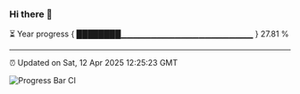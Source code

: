 ### Hi there 👋

⏳ Year progress { ████████▁▁▁▁▁▁▁▁▁▁▁▁▁▁▁▁▁▁▁▁▁▁ } 27.81 %

---

⏰ Updated on Sat, 12 Apr 2025 12:25:23 GMT

![Progress Bar CI](https://github.com/liununu/liununu/workflows/Progress%20Bar%20CI/badge.svg)

